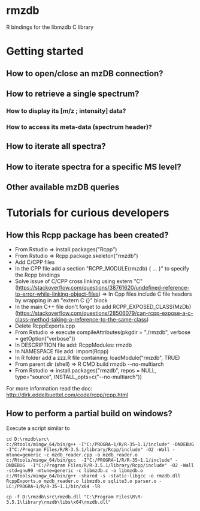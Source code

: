 # rmzdb
R bindings for the libmzdb C library

# Getting started

## How to open/close an mzDB connection?

## How to retrieve a single spectrum?

### How to display its [m/z ; intensity] data?

### How to access its meta-data (spectrum header)?

## How to iterate all spectra?

## How to iterate spectra for a specific MS level?

## Other available mzDB queries


# Tutorials for curious developers

## How this Rcpp package has been created?

* From Rstudio => install.packages("Rcpp")
* From Rstudio => Rcpp.package.skeleton("rmzdb")
* Add C/CPP files
* In the CPP file add a section "RCPP_MODULE(rmzdb) { ... }" to specify the Rcpp bindings
* Solve issue of C/CPP cross linking using extern "C" (https://stackoverflow.com/questions/38761620/undefined-reference-to-error-while-linking-object-files) => In Cpp files include C file headers by wrapping in an "extern C {}" block
* In the main C++ file don't forget to add RCPP_EXPOSED_CLASS(MzDb) (https://stackoverflow.com/questions/28506079/can-rcpp-expose-a-c-class-method-taking-a-reference-to-the-same-class)
* Delete RcppExports.cpp
* From Rstudio => execute compileAttributes(pkgdir = "./rmzdb", verbose = getOption("verbose"))
* In DESCRIPTION file add: RcppModules: rmzdb
* In NAMESPACE file add: import(Rcpp)
* In R folder add a zzz.R file containing: loadModule("rmzdb", TRUE)
* From parent dir (shell) => R CMD build rmzdb --no-multiarch
* From Rstudio => install.packages("rmzdb", repos = NULL, type="source", INSTALL_opts=c("--no-multiarch"))

For more information read the doc:
http://dirk.eddelbuettel.com/code/rcpp/rcpp.html

## How to perform a partial build on windows?

Execute a script similar to
```
cd D:\rmzdb\src\
c:/Rtools/mingw_64/bin/g++ -I"C:/PROGRA~1/R/R-35~1.1/include" -DNDEBUG  -I"C:/Program Files/R/R-3.5.1/library/Rcpp/include" -O2 -Wall -mtune=generic -c mzdb_reader.cpp -o mzdb_reader.o
c:/Rtools/mingw_64/bin/gcc  -I"C:/PROGRA~1/R/R-35~1.1/include" -DNDEBUG  -I"C:/Program Files/R/R-3.5.1/library/Rcpp/include" -O2 -Wall  -std=gnu99 -mtune=generic -c libmzdb.c -o libmzdb.o
c:/Rtools/mingw_64/bin/g++ -shared -s -static-libgcc -o rmzdb.dll RcppExports.o mzdb_reader.o libmzdb.o sqlite3.o parser.o -LC:/PROGRA~1/R/R-35~1.1/bin/x64 -lR

cp -f D:\rmzdb\src\rmzdb.dll "C:\Program Files\R\R-3.5.1\library\rmzdb\libs\x64\rmzdb.dll"
```
